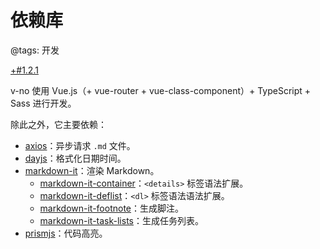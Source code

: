 # 依赖库

@tags: 开发

[+#1.2.1](/snippets/version-when-last-update.md)

v-no 使用 Vue.js（+ vue-router + vue-class-component）+ TypeScript + Sass 进行开发。

除此之外，它主要依赖：

- [axios](https://github.com/axios/axios)：异步请求 `.md` 文件。
- [dayjs](https://github.com/iamkun/dayjs)：格式化日期时间。
- [markdown-it](https://github.com/markdown-it/markdown-it)：渲染 Markdown。
    - [markdown-it-container](https://github.com/markdown-it/markdown-it-container)：`<details>` 标签语法扩展。
    - [markdown-it-deflist](https://github.com/markdown-it/markdown-it-deflist)：`<dl>` 标签语法语法扩展。
    - [markdown-it-footnote](https://github.com/markdown-it/markdown-it-footnote)：生成脚注。
    - [markdown-it-task-lists](https://github.com/revin/markdown-it-task-lists)：生成任务列表。
- [prismjs](https://github.com/PrismJS/prism)：代码高亮。
